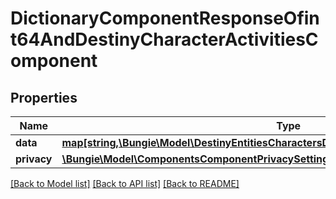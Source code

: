 # DictionaryComponentResponseOfint64AndDestinyCharacterActivitiesComponent

## Properties
Name | Type | Description | Notes
------------ | ------------- | ------------- | -------------
**data** | [**map[string,\Bungie\Model\DestinyEntitiesCharactersDestinyCharacterActivitiesComponent]**](DestinyEntitiesCharactersDestinyCharacterActivitiesComponent.md) |  | [optional] 
**privacy** | [**\Bungie\Model\ComponentsComponentPrivacySetting**](ComponentsComponentPrivacySetting.md) |  | [optional] 

[[Back to Model list]](../README.md#documentation-for-models) [[Back to API list]](../README.md#documentation-for-api-endpoints) [[Back to README]](../README.md)


